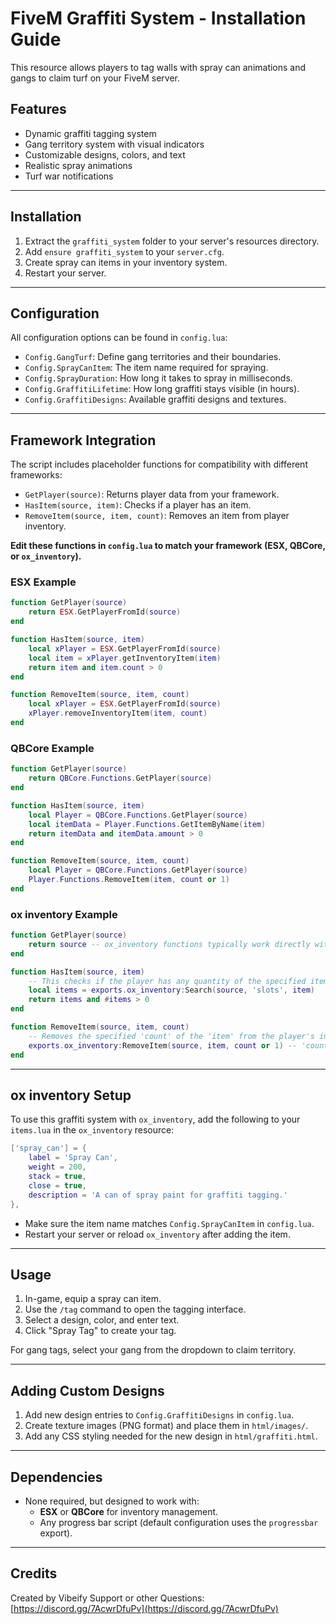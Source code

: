 # FiveM Graffiti System - Installation Guide

This resource allows players to tag walls with spray can animations and gangs to claim turf on your FiveM server.

## Features

  - Dynamic graffiti tagging system
  - Gang territory system with visual indicators
  - Customizable designs, colors, and text
  - Realistic spray animations
  - Turf war notifications

-----

## Installation

1.  Extract the `graffiti_system` folder to your server's resources directory.
2.  Add `ensure graffiti_system` to your `server.cfg`.
3.  Create spray can items in your inventory system.
4.  Restart your server.

-----

## Configuration

All configuration options can be found in `config.lua`:

  * `Config.GangTurf`: Define gang territories and their boundaries.
  * `Config.SprayCanItem`: The item name required for spraying.
  * `Config.SprayDuration`: How long it takes to spray in milliseconds.
  * `Config.GraffitiLifetime`: How long graffiti stays visible (in hours).
  * `Config.GraffitiDesigns`: Available graffiti designs and textures.

-----

## Framework Integration

The script includes placeholder functions for compatibility with different frameworks:

  * `GetPlayer(source)`: Returns player data from your framework.
  * `HasItem(source, item)`: Checks if a player has an item.
  * `RemoveItem(source, item, count)`: Removes an item from player inventory.

**Edit these functions in `config.lua` to match your framework (ESX, QBCore, or `ox_inventory`).**

### ESX Example

```lua
function GetPlayer(source)
    return ESX.GetPlayerFromId(source)
end

function HasItem(source, item)
    local xPlayer = ESX.GetPlayerFromId(source)
    local item = xPlayer.getInventoryItem(item)
    return item and item.count > 0
end

function RemoveItem(source, item, count)
    local xPlayer = ESX.GetPlayerFromId(source)
    xPlayer.removeInventoryItem(item, count)
end
```

### QBCore Example

```lua
function GetPlayer(source)
    return QBCore.Functions.GetPlayer(source)
end

function HasItem(source, item)
    local Player = QBCore.Functions.GetPlayer(source)
    local itemData = Player.Functions.GetItemByName(item)
    return itemData and itemData.amount > 0
end

function RemoveItem(source, item, count)
    local Player = QBCore.Functions.GetPlayer(source)
    Player.Functions.RemoveItem(item, count or 1)
end
```

### ox inventory Example

```lua
function GetPlayer(source)
    return source -- ox_inventory functions typically work directly with the player's server ID.
end

function HasItem(source, item)
    -- This checks if the player has any quantity of the specified item.
    local items = exports.ox_inventory:Search(source, 'slots', item)
    return items and #items > 0
end

function RemoveItem(source, item, count)
    -- Removes the specified 'count' of the 'item' from the player's inventory.
    exports.ox_inventory:RemoveItem(source, item, count or 1) -- 'count or 1' ensures at least 1 item is removed if 'count' isn't specified.
end
```

-----

## ox inventory Setup

To use this graffiti system with `ox_inventory`, add the following to your `items.lua` in the `ox_inventory` resource:

```lua
['spray_can'] = {
    label = 'Spray Can',
    weight = 200,
    stack = true,
    close = true,
    description = 'A can of spray paint for graffiti tagging.'
},
```

  * Make sure the item name matches `Config.SprayCanItem` in `config.lua`.
  * Restart your server or reload `ox_inventory` after adding the item.

-----

## Usage

1.  In-game, equip a spray can item.
2.  Use the `/tag` command to open the tagging interface.
3.  Select a design, color, and enter text.
4.  Click "Spray Tag" to create your tag.

For gang tags, select your gang from the dropdown to claim territory.

-----

## Adding Custom Designs

1.  Add new design entries to `Config.GraffitiDesigns` in `config.lua`.
2.  Create texture images (PNG format) and place them in `html/images/`.
3.  Add any CSS styling needed for the new design in `html/graffiti.html`.

-----

## Dependencies

  * None required, but designed to work with:
      * **ESX** or **QBCore** for inventory management.
      * Any progress bar script (default configuration uses the `progressbar` export).

-----

## Credits

Created by Vibeify
Support or other Questions: [https://discord.gg/7AcwrDfuPv](https://discord.gg/7AcwrDfuPv)